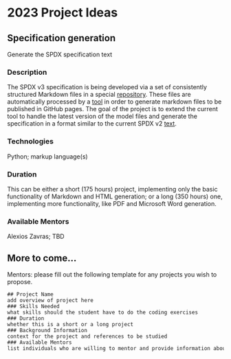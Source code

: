 # 2023 Project Ideas

## Specification generation

Generate the SPDX specification text

### Description

The SPDX v3 specification is being developed via a set of consistently structured Markdown files in a special [repository](https://github.com/spdx/spdx-3-model).
These files are automatically processed by a [tool](https://github.com/spdx/spec-parser) in order to generate markdown files to be published in GitHub pages. The goal of the project is to extend the current tool to handle the latest version of the model files and generate the specification in a format similar to the current SPDX v2 [text](https://spdx.github.io/spdx-spec/v2.3/).

### Technologies

Python; markup language(s)

### Duration

This can be either a short (175 hours) project, implementing only the basic functionality of Markdown and HTML generation; or a long (350 hours) one, implementing more functionality, like PDF and Microsoft Word generation.

### Available Mentors

Alexios Zavras; TBD


## More to come...

Mentors: please fill out the following template for any projects you wish to propose.

```
## Project Name  
add overview of project here  
### Skills Needed  
what skills should the student have to do the coding exercises  
### Duration  
whether this is a short or a long project  
### Background Information  
context for the project and references to be studied  
### Available Mentors  
list individuals who are willing to mentor and provide information about the project proposal
```


